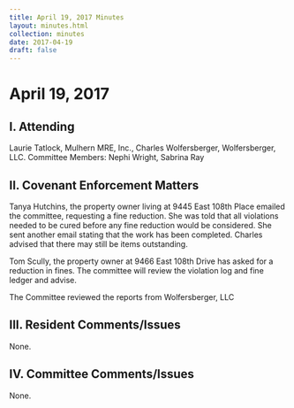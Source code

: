 ```yaml
---
title: April 19, 2017 Minutes
layout: minutes.html
collection: minutes
date: 2017-04-19
draft: false
---
```

# April 19, 2017

## I. Attending
Laurie Tatlock, Mulhern MRE, Inc., Charles Wolfersberger, Wolfersberger, LLC.  Committee Members: Nephi Wright, Sabrina Ray

## II. Covenant Enforcement Matters
Tanya Hutchins, the property owner living at 9445 East 108th Place emailed the committee, requesting a fine reduction.  She was told that all violations needed to be cured before any fine reduction would be considered.  She sent another email stating that the work has been completed.  Charles advised that there may still be items outstanding.

Tom Scully, the property owner at 9466 East 108th Drive has asked for a reduction in fines.  The committee will review the violation log and fine ledger and advise.

The Committee reviewed the reports from Wolfersberger, LLC

## III. Resident Comments/Issues
None.

## IV. Committee Comments/Issues
None.
